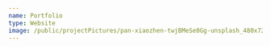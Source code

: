 ```yaml
---
name: Portfolio
type: Website
image: /public/projectPictures/pan-xiaozhen-twjBMeSe0Gg-unsplash_480x720.webp
---
```

